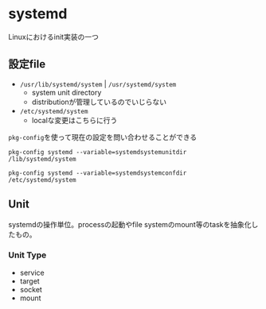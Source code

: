 # systemd

Linuxにおけるinit実装の一つ

## 設定file

* `/usr/lib/systemd/system` | `/usr/systemd/system`
  * system unit directory
  * distributionが管理しているのでいじらない
* `/etc/systemd/system`
  * localな変更はこちらに行う

`pkg-config`を使って現在の設定を問い合わせることができる

```shell
pkg-config systemd --variable=systemdsystemunitdir
/lib/systemd/system

pkg-config systemd --variable=systemdsystemconfdir
/etc/systemd/system
```

## Unit

systemdの操作単位。processの起動やfile systemのmount等のtaskを抽象化したもの。

### Unit Type

* service
* target
* socket
* mount
